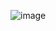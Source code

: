 ![image](https://user-images.githubusercontent.com/100158318/211843761-f4d147c3-7dac-490f-944d-93fc114c6eb2.png)
